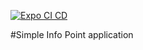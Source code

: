 [![Expo CI CD](https://github.com/matrix105/infoPoint/actions/workflows/main.yml/badge.svg)](https://github.com/matrix105/infoPoint/actions/workflows/main.yml)

#Simple Info Point application 
